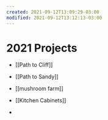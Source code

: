 ```yaml
---
created: 2021-09-12T13:09:29-03:00
modified: 2021-09-12T13:12:13-03:00
---
```


# 2021 Projects


- [[Path to Cliff]]
- [[Path to Sandy]]


- [[mushroom farm]]
- [[Kitchen Cabinets]]
- 
